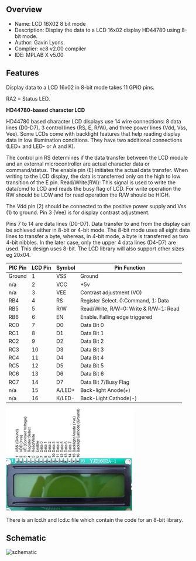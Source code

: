   
Overview
--------------------------------------------
* Name: LCD 16X02 8 bit mode
* Description: 
Display the data to a  LCD 16x02 display HD44780 using 8-bit mode.
* Author: Gavin Lyons.
* Complier: xc8 v2.00 compiler
* IDE:  MPLAB X v5.00

Features
----------------------

Display data to a LCD 16x02 in 8-bit mode takes 11 GPIO pins. 

RA2 = Status LED.

**HD44780-based character LCD**

HD44780 based character LCD displays use 14 wire connections: 8 data lines (D0-D7), 3 control lines (RS, E, R/W), and three power lines (Vdd, Vss, Vee). Some LCDs come with backlight features that help reading display data in low illumination conditions. They have two additional connections (LED+ and LED- or A and K).

The control pin RS determines if the data transfer between the LCD module and an external microcontroller are actual character data or command/status. The enable pin (E) initiates the actual data transfer. When writing to the LCD display, the data is transferred only on the high to low transition of the E pin.
Read/Write(RW): This signal is used to write the data/cmd to LCD and reads the busy flag of LCD. For write operation the RW should be LOW and for read operation the R/W should be HIGH.

The Vdd pin (2) should be connected to the positive power supply and Vss (1) to ground. Pin 3 (Vee) is for display contrast adjustment.

Pins 7 to 14 are data lines (D0-D7). Data transfer to and from the display can be achieved either in 8-bit or 4-bit mode. The 8-bit mode uses all eight data lines to transfer a byte, whereas, in 4-bit mode, a byte is transferred as two 4-bit nibbles. In the later case, only the upper 4 data lines (D4-D7) are used. This design uses 8-bit. The LCD library will also support other sizes eg 20x04.

| PIC  Pin | LCD Pin |  	Symbol |	Pin Function  |
| --- | ---  | --- | --- |  
| Ground | 1  |	VSS |	Ground | 
| n/a | 2 |	VCC |	+5v | 
| n/a | 3 |	VEE |	Contrast adjustment (VO) | 
| RB4 |  4 |	RS 	| Register Select. 0:Command, 1: Data | 
| RB5 | 5 |	R/W |	Read/Write, R/W=0: Write & R/W=1: Read | 
| RB6 | 6 |	EN 	 | Enable. Falling edge triggered | 
| RC0 | 7 |	D0 	| Data Bit 0 | 
| RC1 | 8 |	D1 | 	Data Bit 1 | 
| RC2 |  9 |	D2 	| Data Bit 2 | 
| RC3 | 10 |	D3 	| Data Bit 3 | 
| RC4 | 11 |	D4 	| Data Bit 4 | 
| RC5 | 12 |	D5 	| Data Bit 5 | 
| RC6 | 13 |	D6 	| Data Bit 6 | 
| RC7 | 14 |	D7 	| Data Bit 7/Busy Flag | 
| n/a | 15 |	A/LED+ | 	Back-light Anode(+) | 
| n/a | 16 |	K/LED- | 	Back-Light Cathode(-) | 

![pinout](https://github.com/gavinlyonsrepo/pic_16F1619_projects/blob/master/images/LCD.jpg)


There is an lcd.h and lcd.c file which contain the code for an 8-bit library.


Schematic
------------------------

![schematic](https://github.com/gavinlyonsrepo/pic_16F1619_projects/blob/master/images/LCD16x02_8bit.png)
